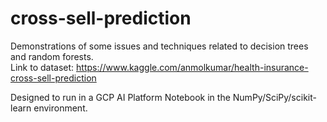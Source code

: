 # cross-sell-prediction
Demonstrations of some issues and techniques related to decision trees and random forests.  
Link to dataset: https://www.kaggle.com/anmolkumar/health-insurance-cross-sell-prediction  

Designed to run in a GCP AI Platform Notebook in the NumPy/SciPy/scikit-learn environment.  
